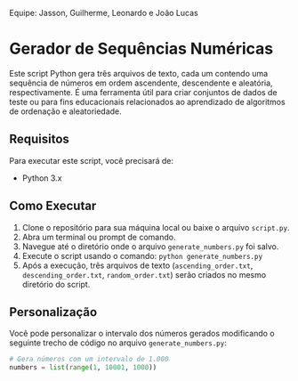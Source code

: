 Equipe: Jasson, Guilherme, Leonardo e João Lucas

# Gerador de Sequências Numéricas

Este script Python gera três arquivos de texto, cada um contendo uma sequência de números em ordem ascendente, descendente e aleatória, respectivamente. É uma ferramenta útil para criar conjuntos de dados de teste ou para fins educacionais relacionados ao aprendizado de algoritmos de ordenação e aleatoriedade.

## Requisitos

Para executar este script, você precisará de:

- Python 3.x

## Como Executar

1. Clone o repositório para sua máquina local ou baixe o arquivo `script.py`.
2. Abra um terminal ou prompt de comando.
3. Navegue até o diretório onde o arquivo `generate_numbers.py` foi salvo.
4. Execute o script usando o comando: `python generate_numbers.py`
5. Após a execução, três arquivos de texto (`ascending_order.txt`, `descending_order.txt`, `random_order.txt`) serão criados no mesmo diretório do script.

## Personalização

Você pode personalizar o intervalo dos números gerados modificando o seguinte trecho de código no arquivo `generate_numbers.py`:

```python
# Gera números com um intervalo de 1.000
numbers = list(range(1, 10001, 1000))
